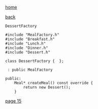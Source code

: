 [home](./page01.md)

[back](./page13.md)


```
DessertFactory
```

```
#include "MealFactory.h"
#include "Breakfast.h"
#include "Lunch.h"
#include "Dinner.h"
#include "Dessert.h"
```

```
class DessertFactory {  };
```

```
 : public MealFactory
```

```
public:
    Meal* createMeal() const override {
        return new Dessert();
    }
```


[page 15](./page15.md)
